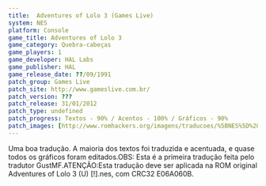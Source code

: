 ```yaml
---
title:  Adventures of Lolo 3 (Games Live)
system: NES
platform: Console
game_title: Adventures of Lolo 3
game_category: Quebra-cabeças
game_players: 1
game_developer: HAL Labs
game_publisher: HAL
game_release_date: ??/09/1991
patch_group: Games Live
patch_site: http://www.gameslive.com.br/
patch_version: ???
patch_release: 31/01/2012
patch_type: undefined
patch_progress: Textos - 90% / Acentos - 100% / Gráficos - 90%
patch_images: [http://www.romhackers.org/imagens/traducoes/%5BNES%5D%20Adventures%20of%20Lolo%203%20-%20Games%20Live%20-%201.png,http://www.romhackers.org/imagens/traducoes/%5BNES%5D%20Adventures%20of%20Lolo%203%20-%20Games%20Live%20-%202.png,http://www.romhackers.org/imagens/traducoes/%5BNES%5D%20Adventures%20of%20Lolo%203%20-%20Games%20Live%20-%203.png]
---
```

Uma boa tradução. A maioria dos textos foi traduzida e acentuada, e quase todos os gráficos foram editados.OBS: Esta é a primeira tradução feita pelo tradutor GustMF.ATENÇÃO:Esta tradução deve ser aplicada na ROM original Adventures of Lolo 3 (U) [!].nes, com CRC32 E06A060B.